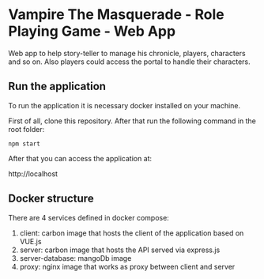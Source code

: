 # Vampire The Masquerade - Role Playing Game - Web App

Web app to help story-teller to manage his chronicle, players, characters and so on. Also players could access the portal to handle their characters.

## Run the application

To run the application it is necessary docker installed on your machine. 

First of all, clone this repository. After that run the following command in the root folder:

```
npm start
```

After that you can access the application at:

http://localhost

## Docker structure

There are 4 services defined in docker compose:

1. client: carbon image that hosts the client of the application based on VUE.js
2. server: carbon image that hosts the API served via express.js
3. server-database: mangoDb image
4. proxy: nginx image that works as proxy between client and server